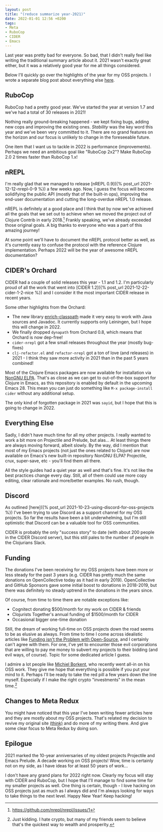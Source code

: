 ```yaml
---
layout: post
title: "(reduce summarize year-2021)"
date: 2022-01-01 12:56 +0200
tags:
- Meta
- RuboCop
- CIDER
- Emacs
---
```


Last year was pretty bad for everyone. So bad, that I didn't really feel like writing the traditional summary article about it.
2021 wasn't exactly great either, but it was a relatively good year for me all things considered.

Below I'll quickly go over the highlights of the year for my OSS projects. I wrote a separate blog post about everything else
[here](https://batsov.com/articles/2021/12/31/2021-the-year-in-review/).

## RuboCop

RuboCop had a pretty good year. We've started the year at version 1.7 and we've had a total of 30 releases in 2021!

Nothing really ground-breaking happened - we kept fixing bugs, adding new cops and improving the existing ones. _Stability_ was
the key word this year and we've been very committed to it. There are no grand features on the horizon and our focus is unlikely to
change in the foreseeable future.

One item that I want us to tackle in 2022 is performance (improvements). Perhaps we need an ambitious goal like
"RuboCop 2x2"? Make RuboCop 2.0 2 times faster than RuboCop 1.x!

## nREPL

I'm really glad that we managed to release [nREPL 0.9]({% post_url
2021-12-12-nrepl-0-9 %}) a few weeks ago. Now, I guess the focus will
become solidifying the public API (mostly that of the built-in ops), improving
the end-user documentation and cutting the long-overdue nREPL 1.0 release.

nREPL is definitely at a good place and I think that by now we've achieved all the goals that we set out to achieve
when we moved the project out of Clojure Contrib in early 2018.[^1] Frankly speaking, we've already exceeded those original goals. A big thanks to everyone who was a part of this amazing journey!

At some point we'll have to document the nREPL protocol better as well, as it's currently easy to confuse the protocol with the reference Clojure implementation. Perhaps 2022 will be the year of awesome nREPL documentation?

## CIDER's Orchard

CIDER had a couple of solid releases this year - 1.1 and 1.2. I'm particularly proud of all the work that went into [CIDER 1.2]({% post_url 2021-12-22-cider-1-2-nice %}) and I consider it
the most important CIDER release in recent years.

Some other highlights from the Orchard:

- The new library [enrich-classpath](https://github.com/clojure-emacs/enrich-classpath) made it very easy to work with Java sources and Javadoc. It currently supports only Leiningen, but I hope this will change in 2022.
- We finally dropped `dynapath` from Orchard 0.8, which means that Orchard is now dep-free!
- `cider-nrepl` got a few small releases throughout the year (mostly bug-fixes)
- `clj-refactor.el` and `refactor-nrepl` got a ton of love (and releases) in 2021 - I think they saw more activity in 2021 than in the past 5 years combined!

Most of the Clojure Emacs packages are now available for installation via [NonGNU ELPA](https://elpa.nongnu.org/nongnu/). That's as close as we can get
to out-of-the-box support for Clojure in Emacs, as this repository is enabled by default in the upcoming Emacs 28. This mean you can just do something like
`M-x package-install cider` without any additional setup.

The only kind of forgotten package in 2021 was `sayid`, but I hope that this is going to change in 2022.

## Everything Else

Sadly, I didn't have much time for all my other projects. I really wanted to work a bit more on Projectile and Prelude, but alas... At least
things there are always moving forward, albeit slowly. By the way, did I mention that most of my Emacs projects (not just the ones related to Clojure) are now available on Emacs's new
built-in repository NonGNU ELPA? Projectile, crux, super-save, etc - you'll find them all there.

All the style guides had a quiet year as well and that's fine. It's not like the best practices change every day. Still, all of them could use more copy editing,
clear rationale and more/better examples. No rush, though.

## Discord

As outlined [here]({% post_url 2021-10-23-using-discord-for-oss-projects %}) I've been trying to use Discord as a support channel for my OSS projects. So far the results have been a bit underwhelming,
but I'm still optimistic that Discord can be a valuable tool for OSS communities.

CIDER is probably the only "success story" to date (with about 200 people in the CIDER Discord server), but this still pales to the number of people in the Clojurians Slack.

## Funding

The donations I've been receiving for my OSS projects have been more or less steady for the past 3 years (e.g. CIDER has pretty much the same donations on OpenCollective today as it had in early 2019). OpenCollective and GitHub Sponsors gave some initial boost to donations in
2018-2019, but there was definitely no steady uptrend in the donations in the years since.

Of course, from time to time there are notable exceptions like:

- Cognitect donating $500/month for my work on CIDER & friends
- Clojurists Together's annual funding of $1500/month for CIDER
- Occasional bigger one-time donation

Still, the dream of working full-time on OSS projects down the road seems to be as elusive as always. From time to time I come across idealistic articles like
[Funding isn't the Problem with Open-Source](https://www.haskellforall.com/2021/12/funding-isnt-problem-with-open-source.html), and I certainly can't agree with them.
For one, I've yet to encounter those evil corporations that are willing to pay me money to subvert my projects to their bidding (and evil ways, of course). Topic
for some dedicated article I guess.

I admire a lot people like [Michiel Borkent](https://www.michielborkent.nl/), who recently went all-in on his OSS work. They give me hope that everything is possible if you put your mind to it. Perhaps I'll be ready to take the red pill a few years down the line myself. Especially if I make the right crypto "investments" in the mean time.[^2]

## Changes to Meta Redux

You might have noticed that this year I've been writing fewer articles here and they are mostly about my OSS projects. That's related my
decision to revive my original site [(think)](https://batsov.com) and do more of my writing there. And give some clear focus to Meta Redux by doing son.

## Epilogue

2021 marked the 10-year anniversaries of my oldest projects Projectile and Emacs Prelude. A decade working on OSS projects! Wow, time is certainly not
on my side, as I have ideas for at least 50 years of work...

I don't have any grand plans for 2022 right now. Clearly my focus will stay with CIDER and RuboCop, but I hope that I'll manage to find some time for my smaller projects as well. One thing is certain, though - I love hacking on OSS projects just as much as I always did and I'm always looking for ways to take things to the next level. Happy New Year! Keep hacking!

[^1]: <https://github.com/nrepl/nrepl/issues/1>
[^2]: Just kidding. I hate crypto, but many of my friends seem to believe that's the quickest way to wealth and prosperity.
